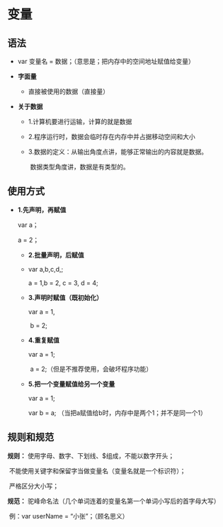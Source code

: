 # 变量

## 语法

- var 变量名 = 数据；（意思是；把内存中的空间地址赋值给变量）

- **字面量**

  - 直接被使用的数据（直接量）

- **关于数据**

  + 1.计算机要进行运输，计算的就是数据

  + 2.程序运行时，数据会临时存在内存中并占据移动空间和大小

  + 3.数据的定义：从输出角度点讲，能够正常输出的内容就是数据。

    ​			  数据类型角度讲，数据是有类型的。


## 使用方式

- **1.先声明，再赋值**

    var a；

    a = 2；

  - **2.批量声明，后赋值**

  - var a,b,c,d,;

    a = 1,b = 2, c = 3, d = 4;

  - **3.声明时赋值（既初始化）**

    var a = 1,

    ​       b = 2;

  - **4.重复赋值**

    var a = 1;

    ​      a = 2;（但是不推荐使用，会破坏程序功能）

  - **5.把一个变量赋值给另一个变量**

     var a = 1;

     var b = a;	（当把a赋值给b时，内存中是两个1；并不是同一个1）



## 规则和规范

  **规则：** 使用字母、数字、下划线、$组成，不能以数字开头；

  ​	     不能使用关键字和保留字当做变量名（变量名就是一个标识符）；

  ​	      严格区分大小写；

  **规范：** 驼峰命名法（几个单词连着的变量名第一个单词小写后的首字母大写）

  ​		例：var userName = “小张”；（顾名思义）






